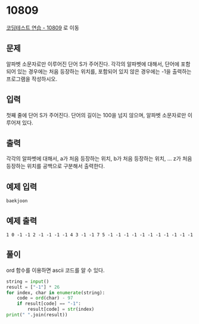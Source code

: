 # 10809

[코딩테스트 연습 - 10809][1] 로 이동

## 문제

알파벳 소문자로만 이루어진 단어 S가 주어진다. 각각의 알파벳에 대해서, 단어에 포함되어 있는 경우에는 처음 등장하는 위치를, 포함되어 있지 않은 경우에는 -1을 출력하는 프로그램을 작성하시오.

## 입력

첫째 줄에 단어 S가 주어진다. 단어의 길이는 100을 넘지 않으며, 알파벳 소문자로만 이루어져 있다.

## 출력

각각의 알파벳에 대해서, a가 처음 등장하는 위치, b가 처음 등장하는 위치, ... z가 처음 등장하는 위치를 공백으로 구분해서 출력한다.

## 예제 입력

```
baekjoon

```

## 예제 출력

```
1 0 -1 -1 2 -1 -1 -1 -1 4 3 -1 -1 7 5 -1 -1 -1 -1 -1 -1 -1 -1 -1 -1 -1

```

## 풀이

ord 함수를 이용하면 ascii 코드를 알 수 있다.

```python
string = input()
result = ["-1"] * 26
for index, char in enumerate(string):
    code = ord(char) - 97
    if result[code] == "-1":
        result[code] = str(index)
print(" ".join(result))

```

[1]: https://www.acmicpc.net/problem/10809
